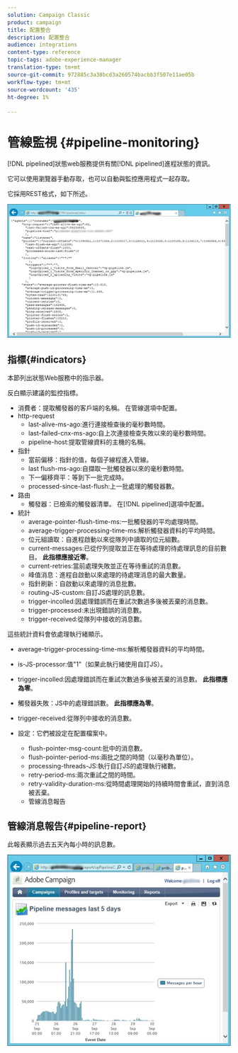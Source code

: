 ```yaml
---
solution: Campaign Classic
product: campaign
title: 配置整合
description: 配置整合
audience: integrations
content-type: reference
topic-tags: adobe-experience-manager
translation-type: tm+mt
source-git-commit: 972885c3a38bcd3a260574bacbb3f507e11ae05b
workflow-type: tm+mt
source-wordcount: '435'
ht-degree: 1%

---
```



# 管線監視 {#pipeline-monitoring}

[!DNL pipelined]狀態web服務提供有關[!DNL pipelined]進程狀態的資訊。

它可以使用瀏覽器手動存取，也可以自動與監控應用程式一起存取。

它採用REST格式，如下所述。

![](assets/triggers_8.png)

## 指標{#indicators}

本節列出狀態Web服務中的指示器。

反白顯示建議的監控指標。

* 消費者：提取觸發器的客戶端的名稱。 在管線選項中配置。
* http-request
   * last-alive-ms-ago:進行連接檢查後的毫秒數時間。
   * last-failed-cnx-ms-ago:自上次連接檢查失敗以來的毫秒數時間。
   * pipeline-host:提取管線資料的主機的名稱。
* 指針
   * 當前偏移：指針的值，每個子線程進入管線。
   * last flush-ms-ago:自擷取一批觸發器以來的毫秒數時間。
   * 下一偏移齊平：等到下一批完成時。
   * processed-since-last-flush:上一批處理的觸發器數。
* 路由
   * 觸發器：已檢索的觸發器清單。 在[!DNL pipelined]選項中配置。
* 統計
   * average-pointer-flush-time-ms:一批觸發器的平均處理時間。
   * average-trigger-processing-time-ms:解析觸發器資料的平均時間。
   * 位元組讀取：自進程啟動以來從隊列中讀取的位元組數。
   * current-messages:已從佇列提取並正在等待處理的待處理訊息的目前數目。 **此指標應接近零**。
   * current-retries:當前處理失敗並正在等待重試的消息數。
   * 峰值消息：進程自啟動以來處理的待處理消息的最大數量。
   * 指針刷新：自啟動以來處理的消息批數。
   * routing-JS-custom:自訂JS處理的訊息數。
   * trigger-incolled:因處理錯誤而在重試次數過多後被丟棄的消息數。
   * trigger-processed:未出現錯誤的消息數。
   * trigger-received:從隊列中接收的消息數。

這些統計資料會依處理執行緒顯示。

* average-trigger-processing-time-ms:解析觸發器資料的平均時間。
* is-JS-processor:值&quot;1&quot;（如果此執行緒使用自訂JS）。
* trigger-incolled:因處理錯誤而在重試次數過多後被丟棄的消息數。 **此指標應為零**。
* 觸發器失敗：JS中的處理錯誤數。 **此指標應為零**。
* trigger-received:從隊列中接收的消息數。

* 設定：它們被設定在配置檔案中。
   * flush-pointer-msg-count:批中的消息數。
   * flush-pointer-period-ms:兩批之間的時間（以毫秒為單位）。
   * processing-threads-JS:執行自訂JS的處理執行緒數。
   * retry-period-ms:兩次重試之間的時間。
   * retry-validity-duration-ms:從時間處理開始的持續時間會重試，直到消息被丟棄。
   * 管線消息報告

## 管線消息報告{#pipeline-report}

此報表顯示過去五天內每小時的訊息數。

![](assets/triggers_9.png)
